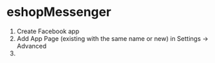 # eshopMessenger

1. Create Facebook app
2. Add App Page (existing with the same name or new) in Settings -> Advanced
3. 